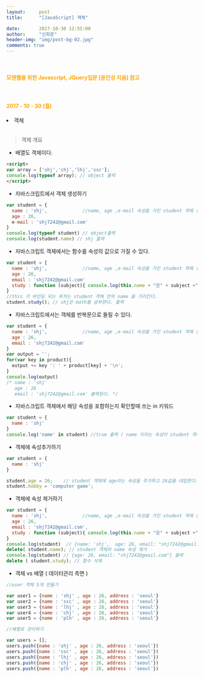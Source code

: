 ```yaml
---
layout:     post
title:      "[JavaScript] 객체"

date:       2017-10-30 12:55:00
author:     "신희준"
header-img: "img/post-bg-02.jpg"
comments: true
---
```


<meta name="description" content="Spring스프링 애너테이션 Annotation정리 @Autowired,@Qualifier,@Resource,@Component,@PostConstruct,@Aspect
,@AOP,@POINTCUT,@AROUND,@ADVICE,@RequestMapping,@REPOSITORY,@SERVICE,@COMPONENT
">
<br>
<H4 style ="font-weight:bold; color:orange;"> 모덴웹을 위한 Javascript, JQuery입문 [윤인성 지음] 참고</H4>
<br>
<H4 style ="font-weight:bold; color : orange">2017 - 10 - 30 (월)</H4>
<li>객체</li>
<br>

>객체 개요

* 배열도 객체이다.

~~~html
<script>
var array = ['shj','chj','lhj','ssc'];
console.log(typeof array); // object 출력
</script>
~~~

* 자바스크립트에서 객체 생성하기

~~~javascript
var student = {
  name : 'shj',             //name, age ,e-mail 속성을 가진 student 객체 생성
  age : 26,
  e-mail : 'shj7242@gmail.com'
}
console.log(typeof student) // object출력
console.log(student.name) // shj 출력
~~~

* 자바스크립트 객체에서는 함수를 속성의 값으로 가질 수 있다.

~~~javascript
var student = {
  name : 'shj',             //name, age ,e-mail 속성을 가진 student 객체 생성
  age : 26,
  email : 'shj7242@gmail.com'
  study : function (subject){ console.log(this.name + "은" + subject +"를 공부한다.") }
}
//this 가 바인딩 되는 위치는 student 객체 안의 name 을 가리킨다.
student.study(); // shj은 math를 공부한다. 출력
~~~

* 자바스크립트에서는 객체를 반복문으로 돌릴 수 있다.

~~~javascript
var student = {
  name : 'shj',             //name, age ,e-mail 속성을 가진 student 객체 생성
  age : 26,
  email : 'shj7242@gmail.com'
}
var output = '';
for(var key in product){
  output += key ': ' + product[key] + '\n';
}
console.log(output)
/* name : 'shj'
   age : 26
   email : 'shj7242@gmail.com' 출력된다. */
~~~

* 자바스크립트 객체에서 해당 속성을 포함하는지 확인할때 쓰는 in 키워드

~~~JavaScript
var student = {
  name : 'shj'
}
console.log('name' in student) //true 출력 ( name 이라는 속성이 student 객체에 있는지 확인한다 .)
~~~

* 객체에 속성추가하기

~~~JavaScript
var student = {
  name : 'shj'
}

student.age = 26;    // student 객체에 age라는 속성을 추가하고 26값을 대입한다.
student.hobby = 'computer game';
~~~

* 객체에 속성 제거하기

~~~javascript
var student = {
  name : 'shj',             //name, age ,e-mail 속성을 가진 student 객체 생성
  age : 26,
  email : 'shj7242@gmail.com',
  study : function (subject){ console.log(this.name + "은" + subject +"를 공부한다.")
}
console.log(student)  // {name: 'shj',  age: 26, email: "shj7242@gmail.com"} 출력
delete( student.name); // student 객체의 name 속성 제거
console.log(student) // {age: 26, email: "shj7242@gmail.com"} 출력
delete ( student.study); // 함수 삭제
~~~

* 객체 vs 배열 ( 데이터관리 측면 )

~~~javascript
//user 객체 5개 만들기

var user1 = {name : 'shj' , age : 26, address : 'seoul'}
var user2 = {name : 'ssc' , age : 26, address : 'seoul'}
var user3 = {name : 'lhj' , age : 26, address : 'seoul'}
var user4 = {name : 'chj' , age : 26, address : 'seoul'}
var user5 = {name : 'plh' , age : 26, address : 'seoul'}

//배열로 관리하기

var users = [];
users.push({name : 'shj' , age : 26, address : 'seoul'})
users.push({name : 'ssc' , age : 26, address : 'seoul'})
users.push({name : 'lhj' , age : 26, address : 'seoul'})
users.push({name : 'chj' , age : 26, address : 'seoul'})
users.push({name : 'plh' , age : 26, address : 'seoul'})
~~~
